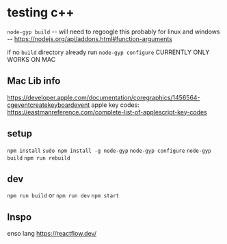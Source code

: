 # testing c++ 
`node-gyp build`
-- will need to regoogle this probably for linux and windows
-- https://nodejs.org/api/addons.html#function-arguments

if no `build` directory already run `node-gyp configure`
CURRENTLY ONLY WORKS ON MAC


## Mac Lib info 
https://developer.apple.com/documentation/coregraphics/1456564-cgeventcreatekeyboardevent
apple key codes: https://eastmanreference.com/complete-list-of-applescript-key-codes 

## setup
`npm install`
`sudo npm install -g node-gyp`
`node-gyp configure`
`node-gyp build`
`npm run rebuild`

## dev
`npm run build` or `npm run dev`
`npm start`

## Inspo
enso lang
https://reactflow.dev/

